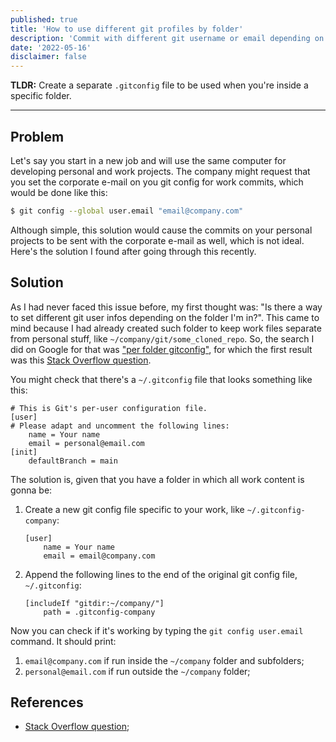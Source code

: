```yaml
---
published: true
title: 'How to use different git profiles by folder'
description: 'Commit with different git username or email depending on the folder you're in!'
date: '2022-05-16'
disclaimer: false
---
```


**TLDR:** Create a separate `.gitconfig` file to be used when you're inside a specific folder.

---

## Problem

Let's say you start in a new job and will use the same computer for developing personal and work projects. The company might request that you set the corporate e-mail on you git config for work commits, which would be done like this:

```bash
$ git config --global user.email "email@company.com"
```

Although simple, this solution would cause the commits on your personal projects to be sent with the corporate e-mail as well, which is not ideal. Here's the solution I found after going through this recently.

## Solution

As I had never faced this issue before, my first thought was: "Is there a way to set different git user infos depending on the folder I'm in?". This came to mind because I had already created such folder to keep work files separate from personal stuff, like `~/company/git/some_cloned_repo`. So, the search I did on Google for that was ["per folder gitconfig"](https://www.google.com/search?q=per+folder+gitconfig), for which the first result was this [Stack Overflow question](https://stackoverflow.com/questions/8801729/is-it-possible-to-have-different-git-configuration-for-different-projects).

You might check that there's a `~/.gitconfig` file that looks something like this:

```
# This is Git's per-user configuration file.
[user]
# Please adapt and uncomment the following lines:
	name = Your name
	email = personal@email.com
[init]
	defaultBranch = main
```

The solution is, given that you have a folder in which all work content is gonna be:

1. Create a new git config file specific to your work, like `~/.gitconfig-company`:

    ```
    [user]
        name = Your name
        email = email@company.com
    ```

2. Append the following lines to the end of the original git config file, `~/.gitconfig`:

    ```
    [includeIf "gitdir:~/company/"]
        path = .gitconfig-company
    ```

Now you can check if it's working by typing the `git config user.email` command. It should print:

1. `email@company.com` if run inside the `~/company` folder and subfolders;
2. `personal@email.com` if run outside the `~/company` folder;

## References

- <a target="_blank" rel="noopener" href="https://stackoverflow.com/questions/8801729/is-it-possible-to-have-different-git-configuration-for-different-projects">Stack Overflow question</a>;


